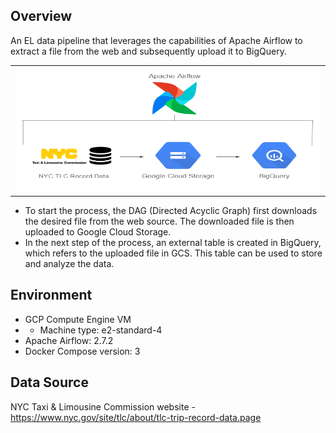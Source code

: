 ## Overview

An EL data pipeline that leverages the capabilities of Apache Airflow to extract a file from the web and subsequently upload it to BigQuery. 

<table>
  <tr>
    <td><img src="/docs/images/project_overview.png" title="Project Overview" width="600" height="200"/></td>
  </tr>
</table>

- To start the process, the DAG (Directed Acyclic Graph) first downloads the desired file from the web source. The downloaded file is then uploaded to Google Cloud Storage. 
- In the next step of the process, an external table is created in BigQuery, which refers to the uploaded file in GCS. This table can be used to store and analyze the data.

## Environment

+ GCP Compute Engine VM 
+ - Machine type: e2-standard-4
+ Apache Airflow: 2.7.2
+ Docker Compose version: 3
  
## Data Source
NYC Taxi & Limousine Commission website - https://www.nyc.gov/site/tlc/about/tlc-trip-record-data.page
